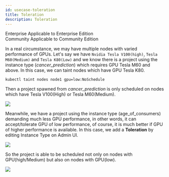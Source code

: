 ```yaml
---
id: usecase-toleration
title: Toleration
description: Toleration
---
```

<div class="label-sect">
  <div class="ee-only tooltip">Enterprise
    <span class="tooltiptext">Applicable to Enterprise Edition</span>
  </div>
  <div class="ce-only tooltip">Community
    <span class="tooltiptext">Applicable to Community Edition</span>
  </div>
</div>


In a real circumstance, we may have multiple nodes with varied performance of GPUs. Let's say we have `Nvidia Tesla V100(high)`, `Tesla M60(Medium)` and `Tesla K80(Low)` and we know there is a project using the instance type (*cancer_prediction*) which requires GPU Tesla M60 and above. In this case, we can taint nodes which have GPU Tesla K80.

```
kubectl taint nodes node1 gpu=low:NoSchedule
```

Then a project spawned from *cancer_prediction* is only scheduled on nodes which have Tesla V100(High) or Tesla M60(Medium).

![](assets/toleration_case.png)

Meanwhile, we have a project using the instance type (age_of_consumers) demanding much less GPU performance, in other words, it can accept/tolerate GPU of low performance, of course, it is much better if GPU of higher performance is available. In this case, we add a **Toleration** by editing Instance Type on Admin UI.

![](assets/toleration_ex.png)

So the project is able to be scheduled not only on nodes with GPU(high/Medium) but also on nodes with GPU(low).

![](assets/toleration_case_with.png)
